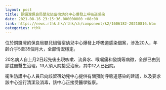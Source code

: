 ```yaml
---
layout: post
title: 銅鑼灣保良局嬰兒組留宿幼兒中心爆發上呼吸道感染
date: 2021-08-16 23:15:36.000000000 +08:00
link: https://news.rthk.hk/rthk/ch/component/k2/1606182-20210816.htm
categories: rthk
---
```


位於銅鑼灣的保良局嬰兒組留宿幼兒中心爆發上呼吸道感染個案，涉及20人，年齡介乎5至35個月大，全部情況穩定。

20名病人自上月2日起先後出現咳嗽、流鼻水、喉嚨痛和發燒等病徵，全部已由到診註冊醫生治理，13人須入院接受治療，其中12人已出院。

衞生防護中心人員已向該留宿幼兒中心提供有關預防呼吸道感染的建議，以及要求該中心進行清潔及消毒，該中心正接受醫學監察。
